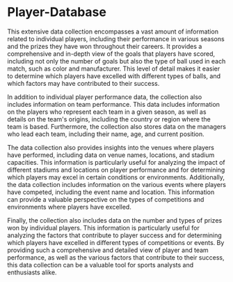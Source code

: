 # Player-Database
This extensive data collection encompasses a vast amount of information related to individual players, including their performance in various seasons and the prizes they have won throughout their careers. It provides a comprehensive and in-depth view of the goals that players have scored, including not only the number of goals but also the type of ball used in each match, such as color and manufacturer. This level of detail makes it easier to determine which players have excelled with different types of balls, and which factors may have contributed to their success.

In addition to individual player performance data, the collection also includes information on team performance. This data includes information on the players who represent each team in a given season, as well as details on the team's origins, including the country or region where the team is based. Furthermore, the collection also stores data on the managers who lead each team, including their name, age, and current position.

The data collection also provides insights into the venues where players have performed, including data on venue names, locations, and stadium capacities. This information is particularly useful for analyzing the impact of different stadiums and locations on player performance and for determining which players may excel in certain conditions or environments. Additionally, the data collection includes information on the various events where players have competed, including the event name and location. This information can provide a valuable perspective on the types of competitions and environments where players have excelled.

Finally, the collection also includes data on the number and types of prizes won by individual players. This information is particularly useful for analyzing the factors that contribute to player success and for determining which players have excelled in different types of competitions or events. By providing such a comprehensive and detailed view of player and team performance, as well as the various factors that contribute to their success, this data collection can be a valuable tool for sports analysts and enthusiasts alike.
